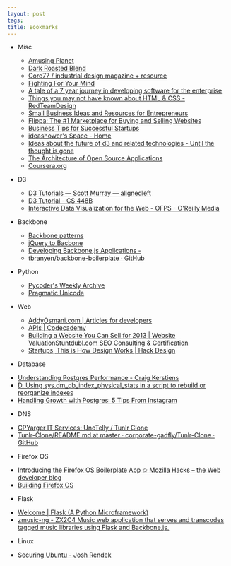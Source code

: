 ```yaml
---
layout: post
tags: 
title: Bookmarks
---
```

* Misc
  - [Amusing Planet](http://www.amusingplanet.com/)
  - [Dark Roasted Blend](http://www.darkroastedblend.com/)
  - [Core77 / industrial design magazine + resource](http://core77.com/)
  - [Fighting For Your Mind](http://refer.ly/fighting_for_your_mind/c/833fe668546a11e2b5ab22000a1db8fa)
  - [A tale of a 7 year journey in developing software for the enterprise](http://www.theenterprisearchitect.eu/archive/2013/01/05/a-tale-of-a-7-year-journey-in-developing-software-for-the-enterprise)
  - [Things you may not have known about HTML &amp; CSS - RedTeamDesign](http://www.red-team-design.com/things-you-may-not-have-known-about-html-css)
  - [Small Business Ideas and Resources for Entrepreneurs](http://www.inc.com/)
  - [Flippa: The #1 Marketplace for Buying and Selling Websites](https://flippa.com/)
  - [Business Tips for Successful Startups](http://mixergy.com)
  - [ideashower's Space - Home](http://ideashower.posterous.com/)
  - [Ideas about the future of d3 and related technologies - Until the thought is gone](http://zacharymaril.com/blog/2012/07/10/ideas-about-future-of-d3/)
  - [The Architecture of Open Source Applications](http://www.aosabook.org)
  - [Coursera.org](https://www.coursera.org/course/startup)

* D3
  - [D3 Tutorials — Scott Murray — alignedleft](http://alignedleft.com/tutorials/d3/)
  - [D3 Tutorial - CS 448B](https://graphics.stanford.edu/wikis/cs448b-12-fall/D3_Tutorial)
  - [Interactive Data Visualization for the Web - OFPS - O'Reilly Media](http://ofps.oreilly.com/titles/9781449339739/index.html)

* Backbone
  - [Backbone patterns](http://ricostacruz.com/backbone-patterns/)
  - [jQuery to Bacbone](https://github.com/kjbekkelund/writings/blob/master/published/understanding-backbone.md/)
  - [Developing Backbone.js Applications -](http://addyosmani.github.com/backbone-fundamentals/)
  - [tbranyen/backbone-boilerplate · GitHub](https://github.com/tbranyen/backbone-boilerplate)

* Python
  - [Pycoder's Weekly Archive](http://pycoders.com/archive.html)
  - [Pragmatic Unicode](http://nedbatchelder.com/text/unipain.html)

* Web
  - [AddyOsmani.com | Articles for developers](http://addyosmani.com/blog/)
  - [APIs | Codecademy](http://www.codecademy.com/tracks/apis)
  - [Building a Website You Can Sell for 2013 | Website ValuationStuntdubl.com SEO Consulting &amp; Certification](http://www.stuntdubl.com/2013/01/08/website-valuation-2013/)
  - [Startups, This is How Design Works | Hack Design](http://hackdesign.org/link/startups-this-is-how-design-works/)

* Database
 - [Understanding Postgres Performance - Craig Kerstiens](http://craigkerstiens.com/2012/10/01/understanding-postgres-performance/)
 - [D. Using sys.dm_db_index_physical_stats in a script to rebuild or reorganize indexes](http://msdn.microsoft.com/en-us/library/ms188917.aspx)
 - [Handling Growth with Postgres: 5 Tips From Instagram](http://instagram-engineering.tumblr.com/post/40781627982/handling-growth-with-postgres-5-tips-from-instagram)

* DNS
 - [CPYarger IT Services: UnoTelly / Tunlr Clone](http://www.cpyarger.com/2012/11/unotelly-tunlr-clone.html)
 - [Tunlr-Clone/README.md at master · corporate-gadfly/Tunlr-Clone · GitHub](https://github.com/corporate-gadfly/Tunlr-Clone/blob/master/README.md)

* Firefox OS
 - [Introducing the Firefox OS Boilerplate App ✩ Mozilla Hacks – the Web developer blog](https://hacks.mozilla.org/2013/01/introducing-the-firefox-os-boilerplate-app/)
 - [Building Firefox OS](http://buildingfirefoxos.com/)

* Flask
 - [Welcome | Flask (A Python Microframework)](http://flask.pocoo.org/)
 - [zmusic-ng - ZX2C4 Music web application that serves and transcodes tagged music libraries using Flask and Backbone.js.](http://git.zx2c4.com/zmusic-ng/about/)

* Linux
 - [Securing Ubuntu - Josh Rendek](http://joshrendek.com/2013/01/securing-ubuntu/)
